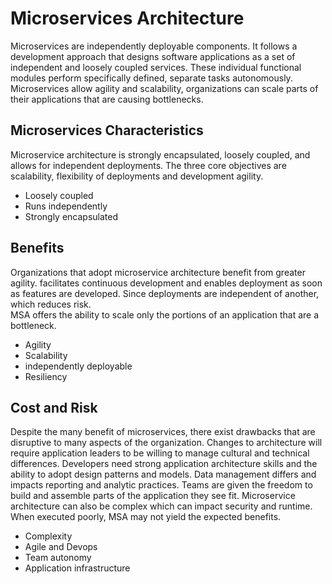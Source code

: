 # Microservices Architecture
Microservices are independently deployable components. It follows a development approach that designs software applications as a set of independent and loosely coupled services. 
These individual functional modules perform specifically defined, separate tasks autonomously. Microservices allow agility and scalability, 
organizations can scale parts of their applications that are causing bottlenecks.

## Microservices Characteristics
Microservice architecture is strongly encapsulated, loosely coupled, and allows for independent deployments.
The three core objectives are scalability, flexibility of deployments and development agility.
* Loosely coupled
* Runs independently 
* Strongly encapsulated


## Benefits
Organizations that adopt microservice architecture benefit from greater agility. facilitates continuous 
development and enables deployment as soon as features are developed. Since deployments are independent of another, which reduces risk.  
MSA offers the ability to scale only the portions of an application that are a bottleneck. 
* Agility
* Scalability
* independently deployable
* Resiliency


## Cost and Risk
Despite the many benefit of microservices, there exist drawbacks that are disruptive to many
aspects of the organization. Changes to architecture will require application leaders to be willing to manage cultural 
and technical differences. Developers need strong application architecture skills and the ability to adopt
design patterns and models. Data management differs and impacts reporting and analytic practices. 
Teams are given the freedom to build and assemble parts of the application they see fit. Microservice architecture 
can also be complex which can impact security and runtime. When executed poorly, MSA may not yield the expected
benefits.
* Complexity 
* Agile and Devops
* Team autonomy
* Application infrastructure


